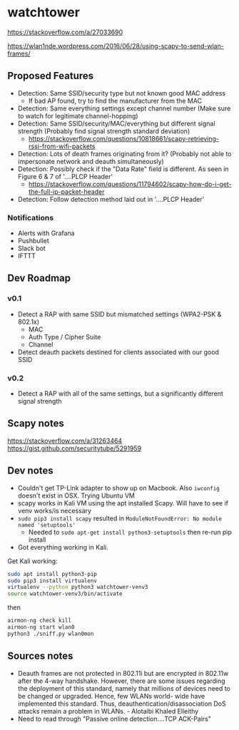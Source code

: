 # watchtower


https://stackoverflow.com/a/27033690

https://wlan1nde.wordpress.com/2016/06/28/using-scapy-to-send-wlan-frames/


## Proposed Features
* Detection: Same SSID/security type but not known good MAC address
  * If bad AP found, try to find the manufacturer from the MAC
* Detection: Same everything settings except channel number (Make sure to watch for legitimate channel-hopping)
* Detection: Same SSID/security/MAC/everything but different signal strength (Probably find signal strength
  standard deviation)
    * https://stackoverflow.com/questions/10818661/scapy-retrieving-rssi-from-wifi-packets
* Detection: Lots of death frames originating from it? (Probably not able to impersonate
  network and deauth simultaneously)
* Detection: Possibly check if the "Data Rate" field is different. As seen in Figure 6 & 7 of '....PLCP Header'
  * https://stackoverflow.com/questions/11794602/scapy-how-do-i-get-the-full-ip-packet-header
* Detection: Follow detection method laid out in '....PLCP Header'

### Notifications
* Alerts with Grafana
* Pushbullet
* Slack bot
* IFTTT


## Dev Roadmap 
### v0.1
* Detect a RAP with same SSID but mismatched settings (WPA2-PSK & 802.1x)
   * MAC
   * Auth Type / Cipher Suite
   * Channel
* Detect deauth packets destined for clients associated with our good SSID
### v0.2
* Detect a RAP with all of the same settings, but a significantly different signal strength



## Scapy notes
https://stackoverflow.com/a/31263464
https://gist.github.com/securitytube/5291959


## Dev notes

* Couldn't get TP-Link adapter to show up on Macbook. Also `iwconfig` doesn't exist in OSX. Trying Ubuntu VM
* scapy works in Kali VM using the apt installed Scapy. Will have to see if venv works/is necessary
* `sudo pip3 install scapy` resulted in `ModuleNotFoundError: No module named 'setuptools'`
    * Needed to `sudo apt-get install python3-setuptools` then re-run pip install
* Got everything working in Kali.

Get Kali working:
```bash
sudo apt install python3-pip
sudo pip3 install virtualenv
virtualenv --python python3 watchtower-venv3
source watchtower-venv3/bin/activate
```
then
```bash
airmon-ng check kill
airmon-ng start wlan0
python3 ./sniff.py wlan0mon
```

## Sources notes

* Deauth frames are not protected in 802.11i but are encrypted in 802.11w after the 4-way handshake.
However,
there are some issues regarding the deployment of this standard, namely that
millions of devices need to be changed or upgraded. Hence, few WLANs world-
wide have implemented this standard. Thus, deauthentication/disassociation
DoS attacks remain a problem in WLANs.  - Alotaibi Khaled Elleithy
* Need to read through "Passive online detection....TCP ACK-Pairs"
